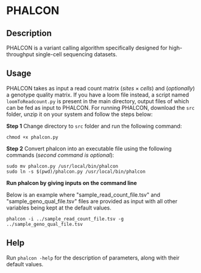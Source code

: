 # PHALCON
## Description
PHALCON is a variant calling algorithm specifically designed for high-throughput single-cell sequencing datasets.
## Usage
PHALCON takes as input a read count matrix $(sites \times cells)$ and (_optionally_) a genotype quality matrix. If you have a loom file instead, a script named ```loomToReadcount.py``` is present in the main directory, output files of which can be fed as input to PHALCON.
For running PHALCON, download the ```src``` folder, unzip it on your system and follow the steps below:

**Step 1** Change directory to ```src``` folder and run the following command:
```
chmod +x phalcon.py
```
**Step 2** Convert phalcon into an executable file using the following commands (_second command is optional_):
```
sudo mv phalcon.py /usr/local/bin/phalcon
sudo ln -s $(pwd)/phalcon.py /usr/local/bin/phalcon
```
**Run phalcon by giving inputs on the command line**

Below is an example where "sample_read_count_file.tsv" and "sample_geno_qual_file.tsv" files are provided as input with all other variables being kept at the default values.
```
phalcon -i ../sample_read_count_file.tsv -g ../sample_geno_qual_file.tsv
```
## Help
Run ```phalcon -help``` for the description of parameters, along with their default values.
